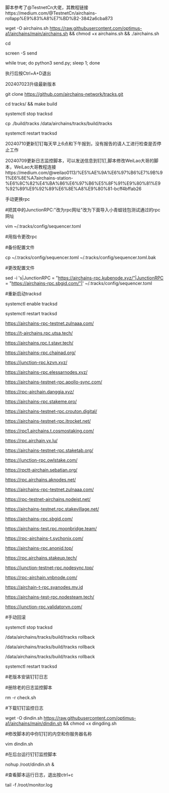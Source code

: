 脚本参考了@TestnetCn大佬，其教程链接https://medium.com/@TestnetCn/airchains-rollapp%E9%83%A8%E7%BD%B2-3842a6cba873

wget -O airchains.sh https://raw.githubusercontent.com/optimus-a1/airchains/main/airchains.sh && chmod +x airchains.sh && ./airchains.sh


cd


screen -S send


while true; do python3 send.py; sleep 1; done



执行后按Ctrl+A+D退出


202407023升级最新版本

git clone https://github.com/airchains-network/tracks.git 


cd tracks/ &&  make build 


systemctl stop tracksd


cp ./build/tracks /data/airchains/tracks/build/tracks


systemctl restart tracksd



20240710更新钉钉每天早上6点和下午报到，没有报告的请人工进行检查是否停止工作


20240709更新日志监控脚本，可以发送信息到钉钉,脚本修改WeiLao大哥的脚本，WeiLao大哥教程连接https://medium.com/@weilao0113/%E5%AE%9A%E6%97%B6%E7%9B%91%E6%8E%A7airchains-station-%E6%8C%82%E4%BA%86%E6%97%B6%E5%8F%91%E9%80%81%E9%92%89%E9%92%89%E6%8E%A8%E9%80%81-bcff4bffab26









手动更换rpc


#把其中的JunctionRPC:"改为rpc网址"改为下面导入小青蛙钱包测试通过的rpc网址


vim ~/.tracks/config/sequencer.toml

#用指令更改rpc

#备份配置文件


cp ~/.tracks/config/sequencer.toml ~/.tracks/config/sequencer.toml.bak


#更改配置文件

sed -i 's|JunctionRPC = "https://airchains-rpc.kubenode.xyz/"|JunctionRPC = "https://airchains-rpc.sbgid.com/"|' ~/.tracks/config/sequencer.toml

#重新启动tracksd


systemctl enable tracksd


systemctl restart tracksd



https://airchains-rpc-testnet.zulnaaa.com/


https://t-airchains.rpc.utsa.tech/



https://airchains.rpc.t.stavr.tech/


https://airchains-rpc.chainad.org/


https://junction-rpc.kzvn.xyz/


https://airchains-rpc.elessarnodes.xyz/


https://airchains-testnet-rpc.apollo-sync.com/


https://rpc-airchain.danggia.xyz/


https://airchains-rpc.stakeme.pro/


https://airchains-testnet-rpc.crouton.digital/ 


https://airchains-testnet-rpc.itrocket.net/


https://rpc1.airchains.t.cosmostaking.com/


https://rpc.airchain.yx.lu/


https://airchains-testnet-rpc.staketab.org/


https://junction-rpc.owlstake.com/


https://rpctt-airchain.sebatian.org/


https://rpc.airchains.aknodes.net/


https://airchains-rpc-testnet.zulnaaa.com/


https://rpc-testnet-airchains.nodeist.net/


https://airchains-testnet.rpc.stakevillage.net/


https://airchains-rpc.sbgid.com/


https://airchains-test.rpc.moonbridge.team/


https://rpc-airchains-t.sychonix.com/


https://airchains-rpc.anonid.top/


https://rpc.airchains.stakeup.tech/


https://junction-testnet-rpc.nodesync.top/


https://rpc-airchain.vnbnode.com/


https://airchain-t-rpc.syanodes.my.id


https://airchains-test-rpc.nodesteam.tech/



https://junction-rpc.validatorvn.com/




#手动回滚


systemctl stop tracksd


/data/airchains/tracks/build/tracks rollback


/data/airchains/tracks/build/tracks rollback


/data/airchains/tracks/build/tracks rollback


systemctl restart tracksd






#老版本安装钉钉日志


#册除老的日志监控脚本


rm -r check.sh

#下载钉钉监控日志

wget -O dindin.sh https://raw.githubusercontent.com/optimus-a1/airchains/main/dindin.sh && chmod +x dingding.sh


#修改脚本的中你钉钉的内空和你服务器名称


vim dindin.sh


#在后台运行钉钉监控脚本


nohup /root/dindin.sh &



#查看脚本运行日志，退出按ctrl+c



tail -f /root/monitor.log




